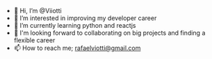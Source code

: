 - 👋 Hi, I’m @Viiotti
- 👀 I’m interested in improving my developer career
- 🌱 I’m currently learning python and reactjs
- 💞️ I'm looking forward to collaborating on big projects and finding a flexible career
- 📫 How to reach me; rafaelviotti@gmail.com

<!---
Viiotti/Viiotti is a ✨ special ✨ repository because its `README.md` (this file) appears on your GitHub profile.
You can click the Preview link to take a look at your changes.
--->
